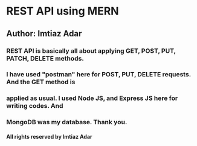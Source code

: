 # REST API using MERN

## Author: Imtiaz Adar

### REST API is basically all about applying GET, POST, PUT, PATCH, DELETE methods.
### I have used "postman" here for POST, PUT, DELETE requests. And the GET method is
### applied as usual. I used Node JS, and Express JS here for writing codes. And
### MongoDB was my database. Thank you.

#### All rights reserved by Imtiaz Adar
